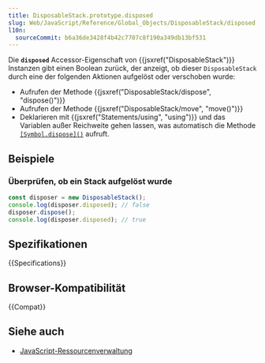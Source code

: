 ```yaml
---
title: DisposableStack.prototype.disposed
slug: Web/JavaScript/Reference/Global_Objects/DisposableStack/disposed
l10n:
  sourceCommit: b6a36de3428f4b42c7707c8f190a349db13bf531
---
```


Die **`disposed`** Accessor-Eigenschaft von {{jsxref("DisposableStack")}} Instanzen gibt einen Boolean zurück, der anzeigt, ob dieser `DisposableStack` durch eine der folgenden Aktionen aufgelöst oder verschoben wurde:

- Aufrufen der Methode {{jsxref("DisposableStack/dispose", "dispose()")}}
- Aufrufen der Methode {{jsxref("DisposableStack/move", "move()")}}
- Deklarieren mit {{jsxref("Statements/using", "using")}} und das Variablen außer Reichweite gehen lassen, was automatisch die Methode [`[Symbol.dispose]()`](/de/docs/Web/JavaScript/Reference/Global_Objects/DisposableStack/Symbol.dispose) aufruft.

## Beispiele

### Überprüfen, ob ein Stack aufgelöst wurde

```js
const disposer = new DisposableStack();
console.log(disposer.disposed); // false
disposer.dispose();
console.log(disposer.disposed); // true
```

## Spezifikationen

{{Specifications}}

## Browser-Kompatibilität

{{Compat}}

## Siehe auch

- [JavaScript-Ressourcenverwaltung](/de/docs/Web/JavaScript/Guide/Resource_management)
